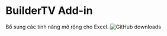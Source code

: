 # BuilderTV Add-in
Bổ sung các tính năng mở rộng cho Excel.
![GitHub downloads](https://img.shields.io/github/downloads/buildertv/BreadcrumbsBuilderTV-Add-in/total)


